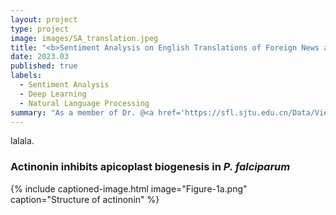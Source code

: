 ```yaml
---
layout: project
type: project
image: images/SA_translation.jpeg
title: "<b>Sentiment Analysis on English Translations of Foreign News and its Communication Effect</b>"
date: 2023.03
published: true
labels:
  - Sentiment Analysis
  - Deep Learning
  - Natural Language Processing
summary: "As a member of Dr. @<a href='https://sfl.sjtu.edu.cn/Data/View/4727' target='_blank'>Lv Qianxi</a>'s research group, I reviewed and compiled the literature in the field of sentiment analysis and data annotation, and trained our models."
---
```


lalala.

### Actinonin inhibits apicoplast biogenesis in <em>P. falciparum</em>

{% include captioned-image.html image="Figure-1a.png" caption="Structure of actinonin" %}
